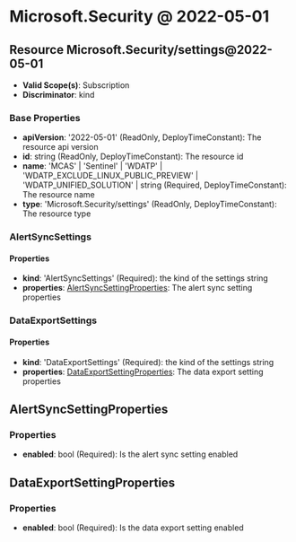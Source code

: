 # Microsoft.Security @ 2022-05-01

## Resource Microsoft.Security/settings@2022-05-01
* **Valid Scope(s)**: Subscription
* **Discriminator**: kind

### Base Properties
* **apiVersion**: '2022-05-01' (ReadOnly, DeployTimeConstant): The resource api version
* **id**: string (ReadOnly, DeployTimeConstant): The resource id
* **name**: 'MCAS' | 'Sentinel' | 'WDATP' | 'WDATP_EXCLUDE_LINUX_PUBLIC_PREVIEW' | 'WDATP_UNIFIED_SOLUTION' | string (Required, DeployTimeConstant): The resource name
* **type**: 'Microsoft.Security/settings' (ReadOnly, DeployTimeConstant): The resource type
### AlertSyncSettings
#### Properties
* **kind**: 'AlertSyncSettings' (Required): the kind of the settings string
* **properties**: [AlertSyncSettingProperties](#alertsyncsettingproperties): The alert sync setting properties

### DataExportSettings
#### Properties
* **kind**: 'DataExportSettings' (Required): the kind of the settings string
* **properties**: [DataExportSettingProperties](#dataexportsettingproperties): The data export setting properties


## AlertSyncSettingProperties
### Properties
* **enabled**: bool (Required): Is the alert sync setting enabled

## DataExportSettingProperties
### Properties
* **enabled**: bool (Required): Is the data export setting enabled

